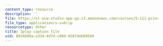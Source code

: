 ```yaml
---
content_type: resource
description: ''
file: https://ol-ocw-studio-app-qa.s3.amazonaws.com/courses/5-111-principles-of-chemical-science-fall-2008/8934b99aa33d4d7dc06db587deb095b9_qTrw6f_sbOw.srt
file_type: application/x-subrip
resourcetype: Other
title: 3play caption file
uid: 8934b99a-a33d-4d7d-c06d-b587deb095b9
---
```

